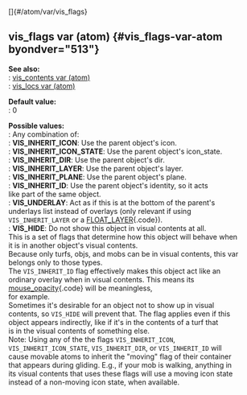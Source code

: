 []{#/atom/var/vis_flags}    
## vis_flags var (atom) {#vis_flags-var-atom byondver="513"}    
**See also:**    
:   [vis_contents var (atom)](/ref/atom/var/vis_contents)    
:   [vis_locs var (atom)](/ref/atom/var/vis_locs)    
<!-- -->    
**Default value:**    
:   0    
<!-- -->    
**Possible values:**    
:   Any combination of:    
:   **VIS_INHERIT_ICON**: Use the parent object\'s icon.    
:   **VIS_INHERIT_ICON_STATE**: Use the parent object\'s icon_state.    
:   **VIS_INHERIT_DIR**: Use the parent object\'s dir.    
:   **VIS_INHERIT_LAYER**: Use the parent object\'s layer.    
:   **VIS_INHERIT_PLANE**: Use the parent object\'s plane.    
:   **VIS_INHERIT_ID**: Use the parent object\'s identity, so it acts    
    like part of the same object.    
:   **VIS_UNDERLAY**: Act as if this is at the bottom of the parent\'s    
    underlays list instead of overlays (only relevant if using    
    `VIS_INHERIT_LAYER` or a [FLOAT_LAYER](/ref/atom/var/layer){.code}).    
:   **VIS_HIDE**: Do not show this object in visual contents at all.    
This is a set of flags that determine how this object will behave when    
it is in another object\'s visual contents.    
Because only turfs, objs, and mobs can be in visual contents, this var    
belongs only to those types.    
The `VIS_INHERIT_ID` flag effectively makes this object act like an    
ordinary overlay when in visual contents. This means its    
[mouse_opacity](/ref/atom/var/mouse_opacity){.code} will be meaningless,    
for example.    
Sometimes it\'s desirable for an object not to show up in visual    
contents, so `VIS_HIDE` will prevent that. The flag applies even if this    
object appears indirectly, like if it\'s in the contents of a turf that    
is in the visual contents of something else.    
Note: Using any of the the flags `VIS_INHERIT_ICON`,    
`VIS_INHERIT_ICON_STATE`, `VIS_INHERIT_DIR`, or `VIS_INHERIT_ID` will    
cause movable atoms to inherit the \"moving\" flag of their container    
that appears during gliding. E.g., if your mob is walking, anything in    
its visual contents that uses these flags will use a moving icon state    
instead of a non-moving icon state, when available.  